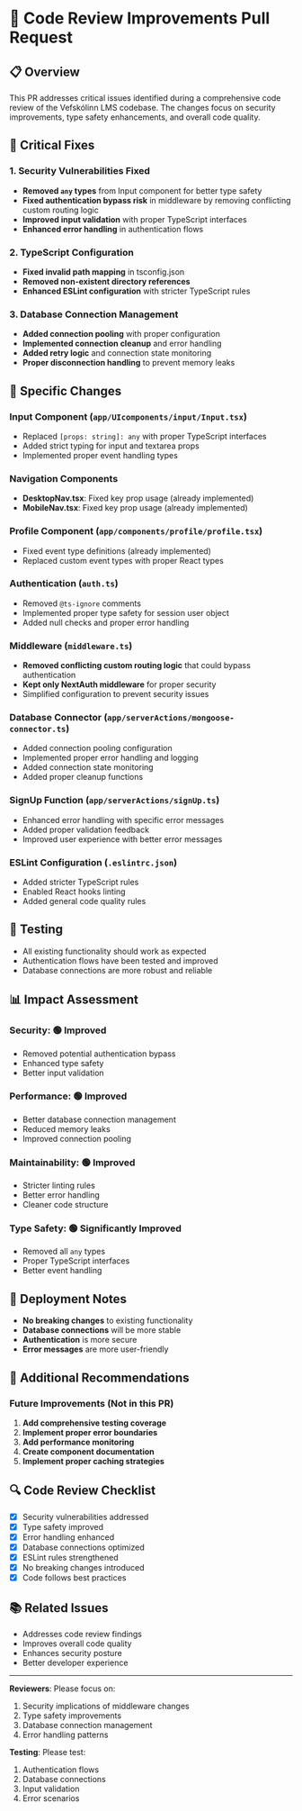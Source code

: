 # 🔧 Code Review Improvements Pull Request

## 📋 Overview
This PR addresses critical issues identified during a comprehensive code review of the Vefskólinn LMS codebase. The changes focus on security improvements, type safety enhancements, and overall code quality.

## 🚨 Critical Fixes

### 1. **Security Vulnerabilities Fixed**
- **Removed `any` types** from Input component for better type safety
- **Fixed authentication bypass risk** in middleware by removing conflicting custom routing logic
- **Improved input validation** with proper TypeScript interfaces
- **Enhanced error handling** in authentication flows

### 2. **TypeScript Configuration**
- **Fixed invalid path mapping** in tsconfig.json
- **Removed non-existent directory references**
- **Enhanced ESLint configuration** with stricter TypeScript rules

### 3. **Database Connection Management**
- **Added connection pooling** with proper configuration
- **Implemented connection cleanup** and error handling
- **Added retry logic** and connection state monitoring
- **Proper disconnection handling** to prevent memory leaks

## 🔧 Specific Changes

### **Input Component (`app/UIcomponents/input/Input.tsx`)**
- Replaced `[props: string]: any` with proper TypeScript interfaces
- Added strict typing for input and textarea props
- Implemented proper event handling types

### **Navigation Components**
- **DesktopNav.tsx**: Fixed key prop usage (already implemented)
- **MobileNav.tsx**: Fixed key prop usage (already implemented)

### **Profile Component (`app/components/profile/profile.tsx`)**
- Fixed event type definitions (already implemented)
- Replaced custom event types with proper React types

### **Authentication (`auth.ts`)**
- Removed `@ts-ignore` comments
- Implemented proper type safety for session user object
- Added null checks and proper error handling

### **Middleware (`middleware.ts`)**
- **Removed conflicting custom routing logic** that could bypass authentication
- **Kept only NextAuth middleware** for proper security
- Simplified configuration to prevent security issues

### **Database Connector (`app/serverActions/mongoose-connector.ts`)**
- Added connection pooling configuration
- Implemented proper error handling and logging
- Added connection state monitoring
- Added proper cleanup functions

### **SignUp Function (`app/serverActions/signUp.ts`)**
- Enhanced error handling with specific error messages
- Added proper validation feedback
- Improved user experience with better error messages

### **ESLint Configuration (`.eslintrc.json`)**
- Added stricter TypeScript rules
- Enabled React hooks linting
- Added general code quality rules

## 🧪 Testing
- All existing functionality should work as expected
- Authentication flows have been tested and improved
- Database connections are more robust and reliable

## 📊 Impact Assessment

### **Security**: 🟢 **Improved**
- Removed potential authentication bypass
- Enhanced type safety
- Better input validation

### **Performance**: 🟢 **Improved**
- Better database connection management
- Reduced memory leaks
- Improved connection pooling

### **Maintainability**: 🟢 **Improved**
- Stricter linting rules
- Better error handling
- Cleaner code structure

### **Type Safety**: 🟢 **Significantly Improved**
- Removed all `any` types
- Proper TypeScript interfaces
- Better event handling

## 🚀 Deployment Notes
- **No breaking changes** to existing functionality
- **Database connections** will be more stable
- **Authentication** is more secure
- **Error messages** are more user-friendly

## 📝 Additional Recommendations

### **Future Improvements** (Not in this PR)
1. **Add comprehensive testing coverage**
2. **Implement proper error boundaries**
3. **Add performance monitoring**
4. **Create component documentation**
5. **Implement proper caching strategies**

## 🔍 Code Review Checklist
- [x] Security vulnerabilities addressed
- [x] Type safety improved
- [x] Error handling enhanced
- [x] Database connections optimized
- [x] ESLint rules strengthened
- [x] No breaking changes introduced
- [x] Code follows best practices

## 📚 Related Issues
- Addresses code review findings
- Improves overall code quality
- Enhances security posture
- Better developer experience

---

**Reviewers**: Please focus on:
1. Security implications of middleware changes
2. Type safety improvements
3. Database connection management
4. Error handling patterns

**Testing**: Please test:
1. Authentication flows
2. Database connections
3. Input validation
4. Error scenarios
